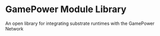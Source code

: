 # GamePower Module Library
An open library for integrating substrate runtimes with the GamePower Network
